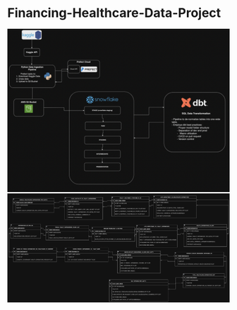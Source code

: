 # Financing-Healthcare-Data-Project
![Financing Healthcare Data Pipeline Architecture](./images/fin_health_app_architecture.png)
![Financing Healthcare ERD](./images/financing_healthcare_ERD.png)
